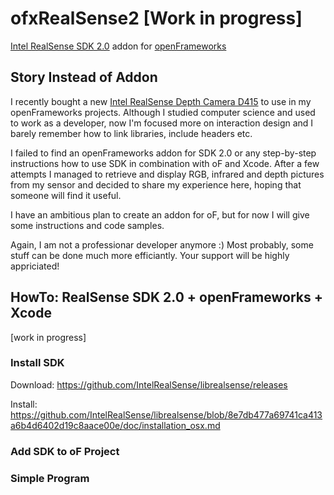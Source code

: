 # ofxRealSense2 [Work in progress]
<a href="https://software.intel.com/en-us/realsense/sdk">Intel RealSense SDK 2.0<a/> addon for <a href="http://openframeworks.cc/">openFrameworks</a>

## Story Instead of Addon
I recently bought a new <a href="https://click.intel.com/intelr-realsensetm-depth-camera-d415.html">Intel RealSense Depth Camera D415</a> to use in my openFrameworks projects. Although I studied computer science and used to work as a developer, now I'm focused more on interaction design and I barely remember how to link libraries, include headers etc.

I failed to find an openFrameworks addon for SDK 2.0 or any step-by-step instructions how to use SDK in combination with oF and Xcode. After a few attempts I managed to retrieve and display RGB, infrared and depth pictures from my sensor and decided to share my experience here, hoping that someone will find it useful.

I have an ambitious plan to create an addon for oF, but for now I will give some instructions and code samples.

Again, I am not a professionar developer anymore :) Most probably, some stuff can be done much more efficiantly. Your support will be highly appriciated!

## HowTo: RealSense SDK 2.0 + openFrameworks + Xcode

[work in progress]

### Install SDK
Download: https://github.com/IntelRealSense/librealsense/releases

Install: https://github.com/IntelRealSense/librealsense/blob/8e7db477a69741ca413a6b4d6402d19c8aace00e/doc/installation_osx.md


### Add SDK to oF Project


### Simple Program

